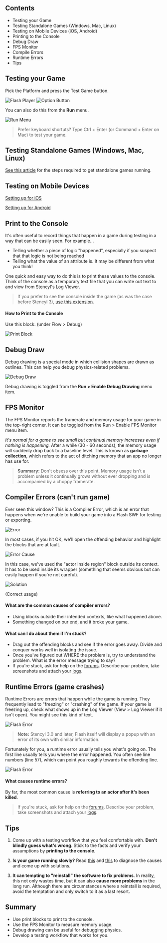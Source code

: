 ## Contents

* Testing your Game
* Testing Standalone Games (Windows, Mac, Linux)
* Testing on Mobile Devices (iOS, Android)
* Printing to the Console
* Debug Draw
* FPS Monitor
* Compile Errors
* Runtime Errors
* Tips
 

## Testing your Game

Pick the Platform and press the Test Game button.

![Flash Player](http://static.stencyl.com/help/images/Flash-Player-Option.png) ![Option Button](http://static.stencyl.com/pedia2/ch6/testing/image00.png)

You can also do this from the **Run** menu.

![Run Menu](http://static.stencyl.com/help/images/Testing1.png)

> Prefer keyboard shortuts? Type Ctrl + Enter (or Command + Enter on Mac) to test your game.


## Testing Standalone Games (Windows, Mac, Linux)

[See this article](http://www.stencyl.com/help/view/publishing-standalone-game/) for the steps required to get standalone games running.


## Testing on Mobile Devices

[Setting up for iOS](http://www.stencyl.com/help/view/ios-getting-started)

[Setting up for Android](http://www.stencyl.com/help/view/setup-android)

 
## Print to the Console

It's often useful to record things that happen in a game during testing in a way that can be easily seen. For example...

* Telling whether a piece of logic "happened", especially if you suspect that that logic is not being reached
* Telling what the value of an attribute is. It may be different from what you think!

One quick and easy way to do this is to print these values to the console. Think of the console as a temporary text file that you can write out text to and view from Stencyl's Log Viewer.

> If you prefer to see the console inside the game (as was the case before Stencyl 3), [use this extension](http://community.stencyl.com/index.php/topic,35554.0.html).

#### How to Print to the Console

Use this block. (under Flow > Debug)

![Print Block](http://static.stencyl.com/pedia2/ch6/testing/image01.png)


## Debug Draw

Debug drawing is a special mode in which collision shapes are drawn as outlines. This can help you debug physics-related problems.

![Debug Draw](http://static.stencyl.com/pedia2/ch6/testing/image05.png)

Debug drawing is toggled from the **Run > Enable Debug Drawing** menu item.

 
## FPS Monitor

The FPS Monitor reports the framerate and memory usage for your game in the top-right corner. It can be toggled from the Run > Enable FPS Monitor menu item.

*It's normal for a game to see small but continual memory increases even if nothing is happening.* After a while (30 - 60 seconds), the memory usage will suddenly drop back to a baseline level. This is known as **garbage collection**, which refers to the act of ditching memory that an app no longer has use for.

> **Summary:** Don't obsess over this point. Memory usage isn't a problem unless it continually grows without ever dropping and is accompanied by a choppy framerate.
 

## Compiler Errors (can't run game)

Ever seen this window? This is a Compiler Error, which is an error that happens when we're unable to build your game into a Flash SWF for testing or exporting.

![Error](http://static.stencyl.com/pedia2/ch6/testing/image08.png)

In most cases, if you hit OK, we'll open the offending behavior and highlight the blocks that are at fault.

![Error Cause](http://static.stencyl.com/pedia2/ch6/testing/image09.png)

In this case, we've used the "actor inside region" block outside its context. It has to be used inside its wrapper (something that seems obvious but can easily happen if you're not careful).

![Solution](http://static.stencyl.com/pedia2/ch6/testing/image10.png)

(Correct usage)
 

#### What are the common causes of compiler errors?

* Using blocks outside their intended contexts, like what happened above.
* Something changed on our end, and it broke your game.


#### What can I do about them if I'm stuck?

* Drag out the offending blocks and see if the error goes away. Divide and conquer works well in isolating the issue.
* Once you've figured out WHERE the problem is, try to understand the problem. What is the error message trying to say?
* If you're stuck, ask for help on the [forums](http://community.stencyl.com/index.php/board,3.0.html). Describe your problem, take screenshots and attach your [logs](http://www.stencyl.com/help/view/generating-logs/).
 

## Runtime Errors (game crashes)

Runtime Errors are errors that happen while the game is running. They frequently lead to "freezing" or "crashing" of the game. If your game is freezing up, check what shows up in the Log Viewer (View > Log Viewer if it isn't open). You might see this kind of text.

![Flash Error](http://static.stencyl.com/pedia2/ch6/testing/image11.png)

> **Note:** Stencyl 3.0 and later, Flash itself will display a popup with an error of its own with similar information.

Fortunately for you, a runtime error usually tells you what's going on. The first line usually tells you where the error happened. You often see line numbers (line 57), which can point you roughly towards the offending line.

![Flash Error](http://static.stencyl.com/pedia2/ch6/testing/image12.png)

#### What causes runtime errors?

By far, the most common cause is **referring to an actor after it's been killed**.

> If you're stuck, ask for help on the [forums](http://community.stencyl.com/index.php/board,3.0.html). Describe your problem, take screenshots and attach your [logs](http://www.stencyl.com/help/view/generating-logs/).

 
## Tips

1. Come up with a testing workflow that you feel comfortable with. **Don't blindly guess what's wrong**. Stick to the facts and verify your assumptions by **printing to the console**.

2. **Is your game running slowly?** Read [this](http://www.stencyl.com/help/view/optimize-game-performance/) and [this](http://www.stencyl.com/help/view/optimize-actor-performance/) to diagnose the causes and come up with solutions.

3. **It can tempting to "reinstall" the software to fix problems**. In reality, this not only wastes time, but it can also **cause more problems** in the long run. Although there are circumstances where a reinstall is required, avoid the temptation and only switch to it as a last resort.

 
## Summary

* Use print blocks to print to the console.
* Use the FPS Monitor to measure memory usage.
* Debug drawing can be useful for debugging physics.
* Develop a testing workflow that works for you.
